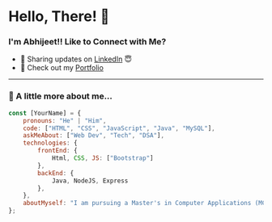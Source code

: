 # Hello, There! 👋  

### I'm Abhijeet!! Like to Connect with Me?  
- 🔗 Sharing updates on [LinkedIn]([(https://www.linkedin.com/in/abhijeet-madake-312b002a6/)]) 😇  
- 🎯 Check out my [Portfolio]( https://abhijeetmadake.github.io/Portfolio/)  

---

### 🦉 A little more about me...  
```js
const [YourName] = {
    pronouns: "He" | "Him",
    code: ["HTML", "CSS", "JavaScript", "Java", "MySQL"],
    askMeAbout: ["Web Dev", "Tech", "DSA"],
    technologies: {
        frontEnd: {
            Html, CSS, JS: ["Bootstrap"]
        },
        backEnd: {
            Java, NodeJS, Express
        },
    },
    aboutMyself: "I am pursuing a Master's in Computer Applications (MCA)...",
};
